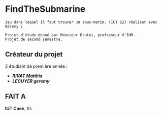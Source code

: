 # FindTheSubmarine
    Jeu dans lequel il faut trouver un sous-marin. (IUT S2) réaliser avec Géremy L

    Projet d'étude donné par Monsieur Brutus, professeur d'IHM. 
    Projet de second semestre.

## Créateur du projet

2 étudiant de première année :
- ***RIVAT Matthis*** 
- ***LECUYER geremy***


## FAIT A  
**IUT Caen**, Ifs

